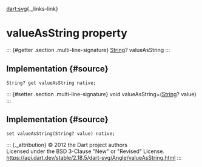 [dart:svg](../../dart-svg/dart-svg-library){._links-link}

valueAsString property
======================

::: {#getter .section .multi-line-signature}
[String](../../dart-core/string-class)? valueAsString
:::

Implementation {#source}
--------------

``` {.language-dart data-language="dart"}
String? get valueAsString native;
```

::: {#setter .section .multi-line-signature}
void valueAsString=([String](../../dart-core/string-class)? value)
:::

Implementation {#source}
--------------

``` {.language-dart data-language="dart"}
set valueAsString(String? value) native;
```

::: {._attribution}
© 2012 the Dart project authors\
Licensed under the BSD 3-Clause \"New\" or \"Revised\" License.\
<https://api.dart.dev/stable/2.18.5/dart-svg/Angle/valueAsString.html>
:::
